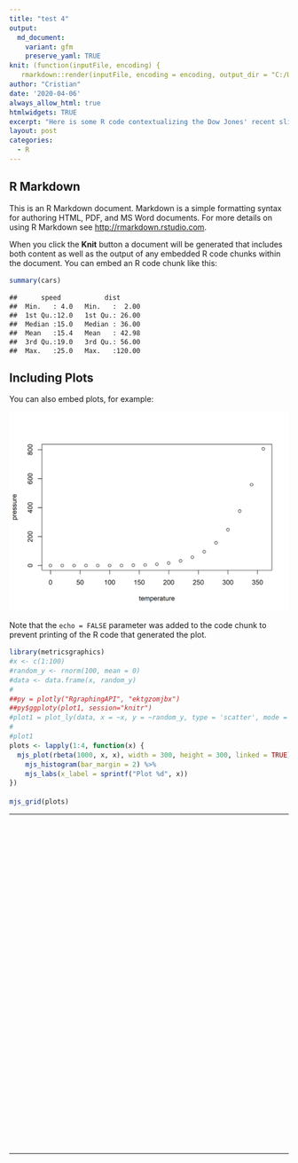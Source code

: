 ```yaml
---
title: "test 4"
output:
  md_document:
    variant: gfm
    preserve_yaml: TRUE
knit: (function(inputFile, encoding) {
   rmarkdown::render(inputFile, encoding = encoding, output_dir = "C:/Users/crist/Documents/GitHub/svmiller.github.io/_posts") })
author: "Cristian"
date: '2020-04-06'
always_allow_html: true
htmlwidgets: TRUE
excerpt: "Here is some R code contextualizing the Dow Jones' recent slide, because gallows humor is the only thing that keeps me warm at night."
layout: post
categories:
  - R
---
```


## R Markdown

This is an R Markdown document. Markdown is a simple formatting syntax
for authoring HTML, PDF, and MS Word documents. For more details on
using R Markdown see <http://rmarkdown.rstudio.com>.

When you click the **Knit** button a document will be generated that
includes both content as well as the output of any embedded R code
chunks within the document. You can embed an R code chunk like this:

``` r
summary(cars)
```

    ##      speed           dist       
    ##  Min.   : 4.0   Min.   :  2.00  
    ##  1st Qu.:12.0   1st Qu.: 26.00  
    ##  Median :15.0   Median : 36.00  
    ##  Mean   :15.4   Mean   : 42.98  
    ##  3rd Qu.:19.0   3rd Qu.: 56.00  
    ##  Max.   :25.0   Max.   :120.00

## Including Plots

You can also embed plots, for example:

![](/images/pressure-1.png)<!-- -->

Note that the `echo = FALSE` parameter was added to the code chunk to
prevent printing of the R code that generated the plot.

``` r
library(metricsgraphics)
#x <- c(1:100)
#random_y <- rnorm(100, mean = 0)
#data <- data.frame(x, random_y)
#
##py = plotly("RgraphingAPI", "ektgzomjbx")
##py$ggploty(plot1, session="knitr")
#plot1 = plot_ly(data, x = ~x, y = ~random_y, type = 'scatter', mode = 'lines')
#
#plot1
plots <- lapply(1:4, function(x) {
  mjs_plot(rbeta(1000, x, x), width = 300, height = 300, linked = TRUE) %>%
    mjs_histogram(bar_margin = 2) %>%
    mjs_labs(x_label = sprintf("Plot %d", x))
})

mjs_grid(plots)
```

<!--html_preserve-->

<table style="width:100%" width="100%">

<tr width="100%" style="width:100%">

<td style="width:50.00%" width="50.00%">

<div id="mjs-9c8ca552b3e180d9fb8d81cc47783a" class="metricsgraphics html-widget" style="width:300px;height:300px;">

</div>

<div id="mjs-9c8ca552b3e180d9fb8d81cc47783a-legend" class="metricsgraphics html-widget-legend">

</div>

<script type="application/json" data-for="mjs-9c8ca552b3e180d9fb8d81cc47783a">{"x":{"forCSS":null,"regions":null,"orig_posix":false,"data":[0.0991615778766572,0.508418689249083,0.141856846632436,0.0347202171105891,0.923704885644838,0.333924545440823,0.854321213206276,0.00331117841415107,0.2724729035981,0.964832203229889,0.610050529474393,0.624438852537423,0.977428179932758,0.980094091035426,0.275401414372027,0.75719811138697,0.581546768080443,0.914578294381499,0.47834155196324,0.932247927645221,0.692636615829542,0.647558004362509,0.182452344801277,0.525615804130211,0.595931990537792,0.414552638074383,0.358327040448785,0.661806978052482,0.277245777891949,0.520782078616321,0.946400537155568,0.93395112012513,0.306101769674569,0.951570199336857,0.678503986913711,0.184105814667419,0.686409601941705,0.640819434309378,0.471682524075732,0.703421795973554,0.235184259247035,0.560356493340805,0.229782687965781,0.749553497647867,0.443217989522964,0.175676180282608,0.843482685042545,0.439704407006502,0.154496204573661,0.447174228727818,0.94874482578598,0.864769060863182,0.20142301521264,0.864439089549705,0.0105810405220836,0.424661767669022,0.803024997701868,0.148943887092173,0.308617408853024,0.424864057917148,0.22786091407761,0.530199204571545,0.492006381507963,0.507764114998281,0.783317220164463,0.631833925144747,0.343775589950383,0.129494186723605,0.436087249079719,0.650445959996432,0.360834644408897,0.88721006619744,0.754409659421072,0.0765371224842966,0.819311223458499,0.261725396150723,0.741955668432638,0.227847096510231,0.0401449638884515,0.144809616729617,0.656070343917236,0.986591391265392,0.957697473233566,0.753938852110878,0.64174997410737,0.725190876517445,0.107861717464402,0.289004502119496,0.84441479225643,0.26173508935608,0.89826461719349,0.645369719248265,0.801827625604346,0.33924998017028,0.576289126649499,0.779654554789886,0.458781557390466,0.941677926341072,0.0823316024616361,0.562077788403258,0.161992845823988,0.555165616329759,0.0307187205180526,0.788266934687272,0.765349476598203,0.943941405275837,0.303887823363766,0.74063920462504,0.127188061829656,0.195973907597363,0.48656928865239,0.125616508768871,0.992017548065632,0.742336827563122,0.907468530116603,0.449443732621148,0.583827193127945,0.901889144442976,0.511993373278528,0.170283080078661,0.0883931694552302,0.339762575225905,0.940886047203094,0.0111559724900872,0.505895721027628,0.256391789764166,0.0508943602908403,0.550450057955459,0.820113236550242,0.606694486923516,0.707534887362272,0.272550597321242,0.387032218277454,0.589846922783181,0.803451288724318,0.508100102189928,0.509035447379574,0.148526872508228,0.817524001933634,0.216116666095331,0.513916512019932,0.0720826922915876,0.0533929974772036,0.611827364424244,0.652651749551296,0.212327811634168,0.942424919456244,0.421394278062508,0.552996963262558,0.346565760672092,0.332937384024262,0.406251939479262,0.107374604791403,0.190206183120608,0.0876474811229855,0.0272075962275267,0.81955809216015,0.595191672677174,0.339403886115178,0.141775063704699,0.136889884248376,0.957538463408127,0.355767709203064,0.38504449906759,0.736068278783932,0.522777333157137,0.367884985404089,0.330336294369772,0.276766582392156,0.20999039686285,0.967947807628661,0.932434821035713,0.942213193047792,0.941066755447537,0.577861392870545,0.783242880832404,0.255012387642637,0.995326045900583,0.996859942795709,0.782782229129225,0.970346871297807,0.263796779559925,0.804358139634132,0.936653296463192,0.11868103640154,0.0322719481773674,0.226912619778886,0.206336116651073,0.944488032953814,0.954660275252536,0.247482971753925,0.729266876820475,0.361970466095954,0.893150908872485,0.58205962809734,0.946115748258308,0.179353155894205,0.737493464257568,0.88602520339191,0.690005880314857,0.498343960614875,0.952113198582083,0.442647402640432,0.995192984351888,0.655955750495195,0.464275893522426,0.830041103297845,0.861266927327961,0.670153070706874,0.107001615921035,0.395045368233696,0.286324101733044,0.124731100164354,0.508205172372982,0.789519738871604,0.133936548605561,0.265075407689437,0.278385923011228,0.0117353787645698,0.12575447675772,0.498318680562079,0.0251033925451338,0.33524375106208,0.438031606376171,0.258809380000457,0.262020570691675,0.907747175777331,0.651333707151935,0.694708832073957,0.57815048773773,0.468633253127337,0.0648012855090201,0.733012803830206,0.768802272621542,0.977526924340054,0.39509011968039,0.951901518972591,0.266191130271181,0.982402927707881,0.243276584194973,0.0504097251687199,0.613076186273247,0.0333522772416472,0.0895372135564685,0.0258972670417279,0.730824117781594,0.252472255611792,0.462272703181952,0.843292672652751,0.27298366301693,0.13772892486304,0.984899192815647,0.615312205860391,0.990021414123476,0.989401528378949,0.766207492910325,0.991887548938394,0.690609965939075,0.131056787911803,0.589861311716959,0.11638289806433,0.818451692350209,0.30120169557631,0.517219898058102,0.318022779654711,0.555600137449801,0.527610208606347,0.926769383018836,0.222330874530599,0.521088716108352,0.564248312730342,0.676159711088985,0.0320780498441309,0.0162850737106055,0.604947848943993,0.201317476341501,0.248082695994526,0.259107679361477,0.366945335874334,0.527202240657061,0.915464901831001,0.978731449460611,0.705637699691579,0.587895337259397,0.883365377550945,0.192483953433111,0.230980812571943,0.776974857784808,0.722785002319142,0.791551508940756,0.156136271776631,0.0346154470462352,0.754751362837851,0.417760524433106,0.928519329288975,0.379206718411297,0.552331340033561,0.258504162775353,0.723298116587102,0.491695025935769,0.218090855749324,0.403339107753709,0.22247111867182,0.60262386361137,0.152218061499298,0.730739428661764,0.304163671564311,0.936328792013228,0.0444321492686868,0.569825544487685,0.583858490921557,0.965212438022718,0.462923324201256,0.656408292008564,0.597861841320992,0.83304492989555,0.548984815366566,0.745178206125274,0.493236880050972,0.734953988343477,0.891005902551115,0.631107120774686,0.402310363948345,0.245433382922783,0.737971593160182,0.482677413383499,0.175733624957502,0.300971685908735,0.4165193955414,0.480595405679196,0.544967646012083,0.408020324073732,0.546450108289719,0.666163988644257,0.810315233422443,0.413457513786852,0.915729369968176,0.718727412167937,0.488438870059326,0.883094460470602,0.156180593883619,0.046562809497118,0.377153354464099,0.610922066029161,0.611579569289461,0.534167026169598,0.0544487053994089,0.111361974151805,0.0443721350748092,0.491232752101496,0.200218624668196,0.19164812634699,0.698344561737031,0.0441574363503605,0.815497339935973,0.839390753302723,0.657983450219035,0.436877027153969,0.529305192409083,0.723205536138266,0.653848290676251,0.559242876246572,0.847362451720983,0.102246043272316,0.846800681436434,0.777873477432877,0.35100495070219,0.759527629241347,0.0237998308148235,0.0223025858867913,0.442396610975266,0.222836584784091,0.74550649523735,0.299638726748526,0.737900272011757,0.529030254110694,0.04113644734025,0.968841106398031,0.213119698921219,0.407480352325365,0.0463680713437498,0.562997368630022,0.626599017297849,0.755607255501673,0.622113647637889,0.836743777384981,0.00667672045528889,0.707044711802155,0.559893751051277,0.245360018219799,0.583910670131445,0.695746449986473,0.463545636739582,0.928788295714185,0.601739403326064,0.0506484780926257,0.226829301565886,0.673510680207983,0.257900967961177,0.480841668555513,0.334736881311983,0.413248313823715,0.474997805431485,0.448255229042843,0.0590006776619703,0.71777511225082,0.638779945438728,0.612422573845834,0.908018658868969,0.800471669994295,0.999030695529655,0.146714291069657,0.802015820983797,0.400967735797167,0.0956408525817096,0.243145671673119,0.635846329620108,0.672739473171532,0.420111995190382,0.22638078709133,0.881150536471978,0.255579718388617,0.806186094880104,0.703683050116524,0.987640594830737,0.809160409960896,0.759890186367556,0.987211604369804,0.00494030979461968,0.552389279007912,0.623086772393435,0.191439740359783,0.0529310805723071,0.819953833241016,0.521370862377807,0.42970887827687,0.268267921870574,0.563048301031813,0.149244398809969,0.0101753510534763,0.129640550818294,0.883427446242422,0.710165919736028,0.0857543132733554,0.443051595473662,0.159726511919871,0.956163182854652,0.0798462792299688,0.612190381856635,0.495045505929738,0.412340306676924,0.279823763761669,0.16282020136714,0.463557122042403,0.694903718074784,0.425035716267303,0.89399074530229,0.719912951812148,0.99746626499109,0.168553065974265,0.572998833376914,0.973396865883842,0.858795218169689,0.77365700318478,0.535919848131016,0.802952974569052,0.340018974617124,0.0566168245859444,0.693164665484801,0.511555811855942,0.556961519178003,0.0461099001113325,0.972797228489071,0.147964647039771,0.571558188879862,0.666308688698336,0.5820476510562,0.243375612888485,0.681082093156874,0.993321401299909,0.0818399253766984,0.537201072089374,0.487694191746414,0.861842982005328,0.232306629186496,0.360527589218691,0.445640395162627,0.933905502781272,0.916544037871063,0.569990470074117,0.278731196187437,0.431123073911294,0.110354140866548,0.809011522680521,0.70490838913247,0.932782612042502,0.718214050866663,0.177542127668858,0.85007528308779,0.588114365469664,0.26654708571732,0.100439343368635,0.920648470288143,0.364263537107035,0.311040222644806,0.956292906776071,0.874275734880939,0.28842611820437,0.463729614159092,0.938550045480952,0.610122603597119,0.606415383517742,0.392862460343167,0.419583493145183,0.477678372059017,0.764118620660156,0.292110330890864,0.788554366677999,0.77271336177364,0.357082006055862,0.506932865595445,0.756423684768379,0.869341940619051,0.742179756984115,0.64252296066843,0.111366956029087,0.426729311235249,0.67445521033369,0.0675867581740022,0.0236121730413288,0.610902960877866,0.192084956448525,0.286450925050303,0.362049203598872,0.112503379350528,0.803418942727149,0.531336248153821,0.0522656582761556,0.545340607408434,0.917920467909425,0.602844136301428,0.0549256247468293,0.506597795989364,0.0335464752279222,0.933391542173922,0.404593754559755,0.0970819923095405,0.811940531246364,0.892001206520945,0.248182860668749,0.283609954640269,0.413247050251812,0.543632940389216,0.437116489047185,0.799678378738463,0.697299637598917,0.384377099806443,0.396859257016331,0.437512634089217,0.655662639765069,0.292001901194453,0.0153606995008886,0.868844092357904,0.933083272306249,0.142961425706744,0.927577161695808,0.730118979001418,0.542843580245972,0.316313593648374,0.153674739412963,0.0102532936725765,0.656887324759737,0.659859709907323,0.279651878401637,0.782916520023718,0.593543919501826,0.734317194204777,0.458582463907078,0.231554293073714,0.238150272052735,0.424982714001089,0.0660758090671152,0.163943705847487,0.4696641091723,0.331250552088022,0.0121654390823096,0.697532242396846,0.698274248745292,0.726672023767605,0.349306124029681,0.68511054944247,0.161217409418896,0.977851163130254,0.592439976520836,0.595067931106314,0.851466295542195,0.537875312846154,0.911594557343051,0.672766457311809,0.246234504971653,0.229355478193611,0.00469554960727691,0.0151239957194775,0.683472936972976,0.49375946354121,0.835480043664575,0.552136791171506,0.52470671874471,0.767663535429165,0.247131456620991,0.298563678050414,0.568618830759078,0.402395110111684,0.643283976474777,0.221760443644598,0.382743184221908,0.393884354038164,0.34668364841491,0.903204633621499,0.627864554757252,0.836455915821716,0.303373052738607,0.130411806283519,0.252416674979031,0.5040349944029,0.26468080910854,0.400848868303001,0.708487798925489,0.950877355644479,0.9666113096755,0.637104684719816,0.871730907121673,0.610189749859273,0.15232577547431,0.668439198285341,0.396183179691434,0.836876902962103,0.424099666532129,0.459285809658468,0.782455774955451,0.923705942230299,0.38822424877435,0.35878424346447,0.267194921383634,0.084486382547766,0.751231165602803,0.965266801184043,0.930431875167415,0.838039022404701,0.0492921620607376,0.832571901381016,0.179874344030395,0.250187165336683,0.0782965677790344,0.0569025678560138,0.241780068026856,0.0715711326338351,0.131322827422991,0.285944620613009,0.90874665020965,0.17310846503824,0.444820493459701,0.29170395899564,0.0974470772780478,0.222726774401963,0.554293998982757,0.247235713526607,0.795568893896416,0.902091601397842,0.492205667309463,0.173485657200217,0.132536821532995,0.545498446095735,0.558033826993778,0.580198747105896,0.807111936621368,0.265869515947998,0.349407964386046,0.250607391586527,0.585099965101108,0.680135930422693,0.42197203473188,0.502785070799291,0.504831559490412,0.311473434092477,0.813583857147023,0.804987558396533,0.130960180656984,0.764172101626173,0.774361908435822,0.0497373074758798,0.717940379632637,0.531762319151312,0.66275537549518,0.61610719608143,0.598612712463364,0.0187107983510941,0.466782640432939,0.641152062220499,0.320076382951811,0.627153148408979,0.386274165473878,0.498991680564359,0.963079752167687,0.85693411086686,0.675155485281721,0.175073263701051,0.610879534389824,0.121160071343184,0.937243157997727,0.450252201175317,0.843754504341632,0.191991977393627,0.149847994325683,0.746347995474935,0.831072692526504,0.201476895483211,0.333209314150736,0.216597825987265,0.931382487528026,0.785510056652129,0.534915474476293,0.635932793840766,0.810176857747137,0.0785069153644144,0.719862319761887,0.416062013246119,0.0806789784692228,0.160447875969112,0.339968536049128,0.842743694782257,0.730012545129284,0.922786518232897,0.369402076816186,0.744961263844743,0.0567926154471934,0.838513485854491,0.71258541313,0.403883724706247,0.715854727430269,0.309320957865566,0.272554878611118,0.0735155828297138,0.714401933597401,0.373268698342144,0.773846572963521,0.116945084417239,0.237458469346166,0.501242091879249,0.0191295451950282,0.370284078177065,0.400601493194699,0.662502927472815,0.0990528354886919,0.0801465453114361,0.467328306054696,0.999080407200381,0.575262079946697,0.2911364689935,0.0292240264825523,0.218820400768891,0.844491676893085,0.855479241115972,0.633538575842977,0.468366862274706,0.500412659253925,0.567766018444672,0.803197450237349,0.61681419191882,0.835902994964272,0.982274325564504,0.545537021942437,0.05941745149903,0.182773404754698,0.0501534293871373,0.656660673674196,0.959445794811472,0.261621394893155,0.90252454392612,0.592325007077307,0.0285550728440285,0.662221778882667,0.369516698643565,0.137422929517925,0.0233187889680266,0.0639511116314679,0.349218045128509,0.319116767030209,0.928318032529205,0.910622025141492,0.0386847730260342,0.804971365025267,0.411615058081225,0.636569133028388,0.290806244360283,0.42153389682062,0.761009934125468,0.884023304097354,0.882878248812631,0.846029554028064,0.486013287678361,0.319768945453689,0.317957582883537,0.223022636491805,0.956923943245783,0.45900831464678,0.809548082295805,0.169821842573583,0.667975909309462,0.298593616113067,0.710944507736713,0.929473620839417,0.618323946604505,0.045568723930046,0.670706438133493,0.692384695634246,0.844472839962691,0.977493266342208,0.479572817450389,0.395586468279362,0.0635096163023263,0.574935967335477,0.539036964066327,0.0532147099729627,0.883988561108708,0.499766955617815,0.486906570615247,0.0293627094943076,0.325075860368088,0.14273414039053,0.717274843016639,0.439425923395902,0.572581776184961,0.455725685926154,0.158131814096123,0.478570858947933,0.160553968045861,0.37559337541461,0.101199653698131,0.330934206489474,0.975611688569188,0.422815877245739,0.729655049042776,0.457025362644345,0.0389394226949662,0.585554176243022,0.313404557760805,0.858575521968305,0.920726135605946,0.63334582769312,0.990356930298731,0.404914104845375,0.0441364932339638,0.654053581412882,0.7859287338797,0.643584434408695,0.00749593414366246,0.975177383981645,0.407924452796578,0.554163635475561,0.946491971844807,0.0491699774283916,0.537961090914905,0.690514592221007,0.350628259824589,0.597910727607086,0.384420971386135,0.813847333192825,0.588518534321338,0.800824057077989,0.476023938972503,0.894941802602261,0.0800995496101677,0.426413995679468,0.0584576306864619,0.862476686947048,0.0379686141386628,0.922177465632558,0.0492408771533519,0.606237166794017,0.907052311813459,0.927521229023114,0.885875989450142,0.240537000121549,0.98755734693259,0.308596247108653,0.0927919507957995,0.366905418690294,0.9396620944608,0.245974594261497,0.147140801418573,0.854732456151396,0.359663342824206,0.448757888749242,0.0784239172935486,0.586719879647717,0.10435204510577,0.168889368185773,0.278372313361615,0.828979031182825,0.895854975795373,0.702137269545346,0.310758276609704,0.11089079361409,0.262384840054438,0.574935775715858,0.52472285181284,0.337450957857072,0.377858650172129,0.438888484146446,0.12352798669599,0.320024138083681,0.134637136245146,0.00941264303401113,0.419144942425191,0.409351768437773,0.077031692257151,0.421676254598424,0.137214673217386,0.587555438745767,0.270196369849145,0.19386198068969,0.546214961912483,0.733380720950663,0.744743413757533,0.307520047528669,0.129521253984421,0.607766490196809,0.576376705430448,0.0214042642619461,0.0511915716342628,0.277876196894795,0.37719966028817,0.910396076040342,0.288270425517112,0.325114021776244,0.925846409518272,0.0832752711139619,0.200303627178073,0.0843972866423428,0.914178101345897,0.086960983928293,0.32738605258055,0.488482764223591,0.857225480256602,0.208895778516307,0.688920199871063,0.984714200021699,0.261471081059426,0.189556538593024,0.194893600884825,0.482588888378814,0.202402289491147,0.660499387653545,0.97751447185874,0.00569775677286088,0.307436602655798,0.459559957496822,0.545420568436384,0.20129598909989,0.632393214618787,0.127960942452773,0.605201709317043,0.417402145452797,0.772715174593031,0.806018280563876,0.051377289230004,0.0879365433938801,0.760234297718853,0.548759438097477,0.52681630756706,0.284432375337929,0.366842188406736,0.251573109766468,0.208745232317597,0.504858562722802,0.0799016454257071,0.924262211890891,0.142490060068667,0.843002778710797,0.203329776413739,0.0017989429179579,0.552599621703848,0.154572057770565,0.729640876641497,0.69602687517181,0.0443754093721509,0.705287426710129,0.378329999744892,0.602398486342281,0.459457675460726,0.142062541563064,0.0535383326932788,0.0583133958280087,0.627011344535276,0.992405275115743,0.423164111794904,0.413464184384793,0.325343998381868,0.521400956204161],"x_axis":true,"y_axis":true,"baseline_accessor":null,"predictor_accessor":null,"show_confidence_band":null,"show_secondary_x_label":null,"chart_type":"histogram","xax_format":"plain","x_label":"Plot 1","markers":null,"baselines":null,"linked":true,"title":null,"description":null,"left":80,"right":10,"bottom":60,"buffer":8,"format":"count","y_scale_type":"linear","yax_count":5,"xax_count":6,"x_rug":false,"y_rug":false,"area":false,"missing_is_hidden":false,"size_accessor":null,"color_accessor":null,"color_type":"number","color_range":["blue","red"],"size_range":[1,5],"bar_height":20,"min_x":null,"max_x":null,"min_y":null,"max_y":null,"bar_margin":2,"binned":false,"least_squares":false,"interpolate":"cardinal","decimals":2,"show_rollover_text":true,"x_accessor":"","y_accessor":"","multi_line":null,"geom":"hist","yax_units":"","legend":null,"legend_target":null,"y_extended_ticks":false,"x_extended_ticks":false,"target":"#mjs-9c8ca552b3e180d9fb8d81cc47783a"},"evals":[],"jsHooks":[]}</script>

</td>

<td style="width:50.00%" width="50.00%">

<div id="mjs-17a1eb3e421c81e7cb397a173de663" class="metricsgraphics html-widget" style="width:300px;height:300px;">

</div>

<div id="mjs-17a1eb3e421c81e7cb397a173de663-legend" class="metricsgraphics html-widget-legend">

</div>

<script type="application/json" data-for="mjs-17a1eb3e421c81e7cb397a173de663">{"x":{"forCSS":null,"regions":null,"orig_posix":false,"data":[0.56421043240204,0.566003608433111,0.485755619875324,0.888645561010055,0.49758749731612,0.356433142194875,0.174305487594373,0.165855775903904,0.427372756020088,0.372023775214534,0.390760739948579,0.652169191510142,0.763788115075531,0.297248731476552,0.65392256505017,0.256044153173644,0.737820822478451,0.293853098272163,0.609630189708919,0.864795666023286,0.209725640371136,0.544894205307053,0.374613965587079,0.343975325112777,0.82058777358187,0.806310201184474,0.72243707693766,0.920935462967174,0.285735272792382,0.257780404020621,0.55168443795156,0.688086905379822,0.0878920043680275,0.280712547542723,0.428315665823546,0.245368440990832,0.170772455614309,0.185259208984203,0.63436638785849,0.879586055607095,0.531912484480379,0.706343475340753,0.57054141608807,0.178804414458353,0.739651470088749,0.753399167662987,0.270969473893233,0.523312999249485,0.503936217314988,0.330933883275761,0.456058284424757,0.752436952465537,0.691084845523611,0.121833145632723,0.409426756943277,0.355059557896392,0.281110091525061,0.68893359372001,0.589156751656832,0.308723163828213,0.667831144305911,0.147008212217998,0.707697163438218,0.30944478013664,0.560018071947146,0.459233437293239,0.321558888382486,0.624058544925852,0.806338992153865,0.166740109832468,0.189240480095162,0.577726484744603,0.485637401179848,0.232676674667217,0.605883497481574,0.272292188721171,0.735345735742179,0.131502512736374,0.860640762407653,0.690030821155645,0.337218406563965,0.76455934806095,0.59278235795136,0.614950097190606,0.459003138380229,0.455560688262908,0.471185770748003,0.648015867964693,0.477371912034601,0.368598629218323,0.888330297915883,0.649158505405118,0.479544951031793,0.197774657405128,0.252548051111152,0.631162437125148,0.372613224726828,0.371686189543491,0.622624639705423,0.0872967389590533,0.423221798040344,0.21719729505563,0.04082618543301,0.345839258087492,0.427901306888738,0.132005531046618,0.19232576450249,0.872099548141846,0.525084551625603,0.559096784126402,0.446459551710391,0.451448539579171,0.345022565130251,0.423017946996294,0.390272212093472,0.57256027093762,0.410398347056894,0.412129170204029,0.827485662793608,0.789619732268356,0.675523590337413,0.601301004192021,0.612892425256184,0.530919254407595,0.419674764826349,0.507985677492835,0.417316720569981,0.450333858605927,0.274454694522634,0.50418556036436,0.264354230030687,0.389980993864711,0.196748859067903,0.793114914222836,0.310637451803408,0.836980892899561,0.48229680847301,0.450670820641106,0.692059493821924,0.857178567189367,0.601161005453062,0.579897740513477,0.806257812274502,0.361636434001575,0.213194949824217,0.0426567548484117,0.816218903849156,0.700297173080285,0.673294766271216,0.798510525243775,0.439828436926526,0.2952218890157,0.615925628023746,0.627841692134943,0.551240176809886,0.477136230389141,0.567226090518836,0.29680184827658,0.750551663491472,0.514705531033183,0.509596149068333,0.674707739109585,0.147020928952714,0.284895089807066,0.780937540204936,0.538055970105365,0.598482517770773,0.690599510546776,0.819366556261069,0.621101736632104,0.560110593511019,0.598926123641181,0.399013653727599,0.557314488141863,0.749319492430939,0.539956474515608,0.559132048056178,0.862096412243408,0.489683125267263,0.558197516235017,0.426882915878205,0.234420776498081,0.531014716411776,0.656068072599473,0.940956997518326,0.552872320161087,0.241614571764861,0.303444826762711,0.771386676632493,0.806758971353604,0.64701321573363,0.464367096685261,0.189572106318347,0.156522509973312,0.148349124491645,0.226194137879479,0.616181126910987,0.437298439568259,0.382914582515631,0.247173175188669,0.957211007292331,0.113431673296411,0.284413251805119,0.619447753618947,0.327552842560809,0.128921612344975,0.592472515146249,0.592598393417708,0.329548303079172,0.633468774821779,0.394721452857676,0.691693494444444,0.372424198650226,0.489562001501516,0.406466269471988,0.678431344667471,0.592464853169273,0.33802561068811,0.0366029567886145,0.506850155630007,0.771504424574512,0.340556615386794,0.283696165350566,0.581358607949582,0.56006534720128,0.869401431849595,0.829271019724826,0.293574579188033,0.419369456717405,0.558745226576119,0.186676870307874,0.860116800072474,0.562885587532231,0.480847733097189,0.657465768389245,0.770945385835066,0.965805199654115,0.913690909516188,0.755470944989731,0.836023282508224,0.82667043040772,0.922656850256679,0.409890467011641,0.169214269957709,0.674737384933489,0.56239727223536,0.912918155025801,0.611008102828996,0.572877348783277,0.836984370586478,0.456981229304486,0.610932111733888,0.662976101714203,0.30013875268709,0.448712067090964,0.701394082105344,0.291413284379597,0.741412559433545,0.411242121651639,0.174303982892816,0.33411034342822,0.714279327502446,0.690418601906475,0.7955797647224,0.607873864291861,0.409548283781187,0.471866808215373,0.641668960888992,0.0971087896931883,0.165090801217541,0.312824216692863,0.765717668351932,0.53958953462194,0.623082148028526,0.602676012504833,0.390555701632089,0.548409132302855,0.709865894665341,0.65831377564268,0.601806418506949,0.895182784751087,0.189639906430355,0.37467912585359,0.328523640518712,0.860835622434043,0.236483467903742,0.665041589483442,0.899169500821728,0.357635129720128,0.554630128542052,0.736628745796678,0.184147835107638,0.564921156939933,0.564759656125925,0.560922297598014,0.0875152412981778,0.81295264025942,0.829001472908129,0.630202918378149,0.71458409795375,0.444813415642244,0.34160750460983,0.456358088994949,0.186614171940864,0.819454726750628,0.985552426072223,0.813808869107358,0.301244201824373,0.364999429738145,0.42757666588226,0.318420494320496,0.734555890151839,0.405839510730396,0.511957929253017,0.844219437203169,0.356791680489034,0.581828727902001,0.376701804651334,0.633840728169908,0.247653249615495,0.573480351425172,0.751401384330346,0.853758453356899,0.641298169818998,0.497644964862505,0.63104974075868,0.77905523360085,0.62089467115813,0.627553424010491,0.80485105599659,0.327119326043948,0.495138851261583,0.750656004135317,0.50388560408519,0.198069318600711,0.594817066294217,0.292933666039003,0.535731964084113,0.857418414833869,0.300897374082176,0.53318367718736,0.11212233835094,0.648299742675933,0.383475674800569,0.131595286799576,0.312631132078532,0.465231230274587,0.475772235839939,0.71747942329566,0.546704868660217,0.68324765809308,0.802544439025143,0.482252557797775,0.823303857323976,0.623959473901932,0.201906706911268,0.624153991227898,0.437048380573373,0.52060304837977,0.772104134092793,0.44821385437856,0.308825731108415,0.50040600578466,0.349607464254929,0.602874878806489,0.102146762670721,0.676886442445442,0.381643838651014,0.411463528404013,0.483057668385824,0.699793967694545,0.48543313514551,0.192467054050847,0.660597741808039,0.692968113827857,0.244260645820488,0.362596039432559,0.251650657387455,0.585332490679228,0.650380959497724,0.818587506401644,0.951208262135362,0.414919876487579,0.445223189357904,0.512097400438608,0.402864026007006,0.817762366495375,0.500448733500669,0.576751377351633,0.89866479040394,0.78253303705021,0.42380471095759,0.686398280608472,0.223835143734293,0.365449669808378,0.561001272515873,0.56441448390719,0.51911437097617,0.23776350674578,0.698481379668532,0.339087663543584,0.257530348335211,0.398268402757238,0.232311476727904,0.122927652006691,0.123005030455996,0.620312550676351,0.70141259425449,0.67745598850175,0.762323948105468,0.688576366947869,0.247047326641807,0.776311966859904,0.348571882257793,0.604984201630138,0.188863482409424,0.823891610371892,0.596835623947853,0.764727313283164,0.713194733545124,0.379016139518689,0.368493499669842,0.519314549034262,0.376875545423374,0.455545120558007,0.750737398495482,0.426894244297264,0.512760341918018,0.378661372673483,0.49169277588873,0.693255097411423,0.733320688944742,0.19696768244745,0.390404522558441,0.62977744181364,0.893568419424201,0.573077039034042,0.844833890031747,0.516611622945627,0.396363352601064,0.653812674316054,0.448843333381006,0.688766168145678,0.455132191858345,0.942735362746797,0.768784809624089,0.00301605924253379,0.420758086110142,0.694769039470774,0.617748451777062,0.215255282876715,0.386020179353966,0.66237221197393,0.885163771489628,0.724875140628708,0.578249050339266,0.711803615029536,0.740496564191067,0.77129863279297,0.654497063856873,0.641570160256417,0.237496138210619,0.313594641168501,0.587925896774355,0.36994084078577,0.439305532239953,0.686736902869096,0.198419862396211,0.832263457689312,0.277198914396628,0.734976336753355,0.357681106192373,0.658084885642079,0.381506992054153,0.319135274208385,0.310995825861929,0.79463778244464,0.749075417462144,0.987134941412348,0.114509464541629,0.55494521851666,0.517197712095589,0.355918242979973,0.467592624929105,0.712294546360383,0.411827810440606,0.195493784058704,0.760917607181756,0.0414134984595343,0.558907447419353,0.644015700049903,0.558115480197428,0.545951042999636,0.552748760003728,0.373980741019803,0.63464880832371,0.587944651746637,0.453902314996249,0.139024369516777,0.335611144302222,0.376465361838985,0.414573749117366,0.375488993213437,0.654126919099689,0.603123456817801,0.513616912955571,0.127741047244685,0.312881573583554,0.35741628486155,0.676598657756915,0.184489877474207,0.224587117672795,0.477092541137054,0.481558359775391,0.92660097502626,0.579518940405663,0.383765522069488,0.400646415306924,0.28225003128484,0.649511669192998,0.473487970659132,0.397413535218614,0.822430976594947,0.687374042527895,0.0540805191726061,0.446914720661377,0.441870481098527,0.502759532173865,0.652631160609141,0.698310380380759,0.331645846669774,0.0909126558614568,0.566046798929059,0.325561767576969,0.574203106272436,0.544866256165824,0.462264468796784,0.443033823123832,0.483578137525653,0.037791283782986,0.404947169569507,0.572196081426767,0.521308014305046,0.270908054414927,0.734404514334276,0.787858266345882,0.206228914323827,0.48436123658518,0.34255106954767,0.225998830160643,0.867728699330048,0.286081011161811,0.504226149169642,0.744018845447215,0.671277071820409,0.66755109395653,0.381324410945461,0.384190743984674,0.938970607105859,0.593092546167757,0.355562385047569,0.228247180016831,0.735052819575681,0.149033795836522,0.310591735021874,0.0905971723638102,0.870453608421276,0.764819501942441,0.250830207272163,0.415711787291326,0.770345179423215,0.231678476760731,0.558418853656757,0.188663340745463,0.795068259002068,0.867632384549666,0.657901696885259,0.710138491691142,0.75888455206706,0.419088692461332,0.701557842030199,0.578832668513669,0.432243958053715,0.563547473226524,0.678625525660674,0.105454839385561,0.312166469853706,0.556559834522779,0.435504237054823,0.237815079439023,0.72464169912987,0.455804097320027,0.965253277980298,0.599081022302078,0.208819799444801,0.0734578823915794,0.275040200334986,0.350311141959051,0.545521770698988,0.819532065609546,0.328468666573021,0.71858232265739,0.393502351666659,0.288782152525749,0.459111857485186,0.774901960016925,0.349108230316478,0.464196918090612,0.606710090542067,0.344628263209385,0.867518520760639,0.810115907014638,0.545701503077848,0.819238959777941,0.624282559336965,0.398067347155194,0.284608004213352,0.194119303211573,0.386033746253453,0.310930304265306,0.392928115832984,0.947583411809947,0.845591741656787,0.242733479157279,0.442308273420255,0.727006170919716,0.779721970347409,0.522520376311927,0.566807454570446,0.520145556735562,0.485013080560195,0.292755968855925,0.878259794761574,0.705548045226123,0.522541673723685,0.480316149758338,0.262772520471211,0.709341937604675,0.471229471469004,0.551793399160597,0.338318950687366,0.297205268640018,0.508089468370839,0.176171410859814,0.311715768235325,0.154239428441404,0.547932313485647,0.613888533988242,0.879933989645987,0.240724353664705,0.842929033276183,0.758394254930754,0.687127208378069,0.79080801374932,0.798380889140871,0.199888617196377,0.792177268022183,0.733717123006632,0.380236791806705,0.341119750512818,0.642685966133217,0.853712390064211,0.752437258366043,0.780819333643688,0.169459331495273,0.226737038273577,0.417369466660109,0.631387504693107,0.301279507912684,0.581225589653082,0.475506258114056,0.774033283173485,0.462301903659583,0.353868257264424,0.250318926420687,0.175662183066059,0.219214714599063,0.510031978584487,0.571067780919661,0.251372332900678,0.291543014484676,0.16986370522579,0.86336471162561,0.582294244744963,0.801302938228771,0.815838471371888,0.438335906072199,0.733007512724214,0.690404582809848,0.420234581452338,0.207420756103386,0.722322382050659,0.811604767194675,0.651956951457428,0.938718203389902,0.41880915324385,0.942730320286677,0.850701677884716,0.641521725208309,0.413875758805823,0.116383231894997,0.542776172793584,0.262670161450741,0.444999517017895,0.432194448383689,0.826831476130337,0.731137927234332,0.698964412178033,0.34226280936699,0.322008859535536,0.79311387777841,0.139231108902803,0.436867377356332,0.434482843347531,0.790891092646883,0.361650671866427,0.624900760113615,0.342974610738481,0.38191824937521,0.420905070058104,0.568014672713641,0.196558113437898,0.273230031533217,0.876933034092048,0.590694935067969,0.518608674621707,0.39699291776223,0.760872520626876,0.675996927978122,0.487817704296904,0.832870114885306,0.296249291961383,0.525891549588142,0.659855443535988,0.239780002663323,0.0967132601534213,0.312284469472458,0.196529999755051,0.941898561532254,0.340231014625873,0.245350009271835,0.769117135244818,0.512231352916789,0.529695128249527,0.589137018640496,0.783921863800358,0.22242474123562,0.629560898064846,0.535782477658816,0.248953064353422,0.269010614868866,0.377438153515818,0.751782166796973,0.663210305924432,0.8088807740806,0.732534330042863,0.327372421362088,0.476908610278989,0.58076817885152,0.381791402552251,0.0989209119014443,0.393459679599792,0.47055688839306,0.587940995840628,0.111574524064939,0.207629012094242,0.818200232778722,0.461629151809672,0.267074852773917,0.57227023645053,0.74199108110035,0.628825905804539,0.180831430989685,0.532777901609051,0.411869502721991,0.242194156638796,0.685094825724632,0.853886797035628,0.649236571694868,0.367954196877586,0.551594653234338,0.270689627021922,0.371621248069568,0.416088453555136,0.538746371196208,0.185341191161415,0.576380694339373,0.546829443152942,0.194238723054556,0.507933840526017,0.534472892820804,0.461072055131851,0.678695272223288,0.637611297299309,0.640161070333807,0.592212522359285,0.512539798935061,0.526627107840943,0.577071769419064,0.716458410439405,0.565877765012774,0.446404193503908,0.751203122736133,0.606068061267792,0.131731370947504,0.735726285132276,0.50031476505397,0.586147898231397,0.482254066612221,0.0840484769536773,0.237151882821582,0.632018409427188,0.603924846607915,0.328001397726785,0.448864805712055,0.607135591557068,0.72445959544704,0.777609361277909,0.829634827949598,0.338866088161655,0.284364136695474,0.129817921744828,0.0707170683400492,0.631651318503384,0.767738058703267,0.400934786999386,0.34742485280407,0.523506982918429,0.0889026402383834,0.494475396440286,0.732023702560438,0.549742052226668,0.685063203968712,0.122859075145186,0.335923209438761,0.104029235578626,0.750901665368963,0.405470377851622,0.725652121443073,0.590476367481851,0.227028970336041,0.655469263880076,0.730790348717399,0.457490921444239,0.0786851452612297,0.616396040584752,0.727905806631975,0.833159859403428,0.466415009432687,0.34001609602529,0.609082001100294,0.653585908342881,0.750828132295944,0.758861495952351,0.733415950086134,0.476208227195005,0.0666560570388665,0.953295557228708,0.489570121268693,0.486968399015756,0.294707631332079,0.135634779961569,0.52013265386034,0.47248504323961,0.907456394728082,0.579910545521243,0.549324017995187,0.23778816066654,0.672412119810369,0.703729667388874,0.43514423241092,0.773778529547691,0.573297815507619,0.729918458261683,0.64246168643128,0.167934786529653,0.423825560246573,0.78253397000566,0.226192123944809,0.43909041703167,0.141413616221056,0.776134829681601,0.475074759028666,0.446449586527791,0.653966047438178,0.206917005976047,0.548719216339113,0.60269433368722,0.27090121173119,0.612258597990233,0.611243399333587,0.651009441805147,0.723567419196554,0.610170254572521,0.465464619105665,0.752520283312597,0.385105862091083,0.310929744595262,0.177825181988862,0.454625804446236,0.74854374790211,0.587236590336831,0.47549316711081,0.80320596997957,0.0659754021415314,0.570352903417552,0.629952669736907,0.566289467815049,0.531556899424724,0.60403052587109,0.860686318525463,0.345867999574179,0.541488465018915,0.64384669478689,0.177186037165444,0.943266651898578,0.909837721089043,0.773305772502152,0.595998777209126,0.150161138858707,0.620319970252844,0.227253361342865,0.268442755867145,0.105887916782779,0.8698470937011,0.850128506504944,0.607085684097369,0.899772447166283,0.448488069468281,0.67186588759959,0.722258549005581,0.804251873848283,0.105349136611031,0.572807145834849,0.654237907887799,0.670782036208694,0.745316864058601,0.448232036973169,0.340531397750626,0.931463106688052,0.471147469836128,0.204118328064741,0.53046885923223,0.116202545397687,0.330157495174464,0.335113628722809,0.877259968885495,0.596420998685809,0.857272445224146,0.37699680564299,0.610067181819615,0.769416836409948,0.42285648180321,0.672356479741846,0.0948387557065676,0.412825483833729,0.577504010593209,0.877557470500559,0.573729782318293,0.270445930069142,0.519761933300678,0.363190823291055,0.219650126255299,0.537655848511374,0.153833857752361,0.303882962205605,0.660945008469914,0.155407327517926,0.53307639638328,0.183705814610609,0.497582715183624,0.482394827377851,0.29192884621538,0.667547115674293,0.776837051357387,0.667046972214811,0.604734184419807,0.358471156605473,0.449218700209287,0.764253215504063,0.620688001097948,0.390362200573091,0.371704333513231,0.512460946577314,0.65614051008566,0.614963869483869,0.585353912043768,0.0459997940472139,0.322909101375914,0.449092214017759,0.520255297151357,0.388254063999889,0.928003227770988,0.653028333416599,0.498629117468891,0.93000814401374,0.652416297183001,0.147555628275375,0.259749168466144,0.530489214820528],"x_axis":true,"y_axis":true,"baseline_accessor":null,"predictor_accessor":null,"show_confidence_band":null,"show_secondary_x_label":null,"chart_type":"histogram","xax_format":"plain","x_label":"Plot 2","markers":null,"baselines":null,"linked":true,"title":null,"description":null,"left":80,"right":10,"bottom":60,"buffer":8,"format":"count","y_scale_type":"linear","yax_count":5,"xax_count":6,"x_rug":false,"y_rug":false,"area":false,"missing_is_hidden":false,"size_accessor":null,"color_accessor":null,"color_type":"number","color_range":["blue","red"],"size_range":[1,5],"bar_height":20,"min_x":null,"max_x":null,"min_y":null,"max_y":null,"bar_margin":2,"binned":false,"least_squares":false,"interpolate":"cardinal","decimals":2,"show_rollover_text":true,"x_accessor":"","y_accessor":"","multi_line":null,"geom":"hist","yax_units":"","legend":null,"legend_target":null,"y_extended_ticks":false,"x_extended_ticks":false,"target":"#mjs-17a1eb3e421c81e7cb397a173de663"},"evals":[],"jsHooks":[]}</script>

</td>

</tr>

<tr width="100%" style="width:100%">

<td style="width:50.00%" width="50.00%">

<div id="mjs-e32dfdb48933be2f4332550ddf6dd3" class="metricsgraphics html-widget" style="width:300px;height:300px;">

</div>

<div id="mjs-e32dfdb48933be2f4332550ddf6dd3-legend" class="metricsgraphics html-widget-legend">

</div>

<script type="application/json" data-for="mjs-e32dfdb48933be2f4332550ddf6dd3">{"x":{"forCSS":null,"regions":null,"orig_posix":false,"data":[0.392783803277833,0.640104330602529,0.494001820486955,0.641431748972342,0.304900370363378,0.163745942171101,0.574497958145854,0.789819619798663,0.368566015533029,0.966789300582077,0.531423098503955,0.319604830430852,0.374229567614897,0.565291406078064,0.45977291551155,0.068344108020063,0.560769777660066,0.807208711632895,0.487179981406795,0.772535321150303,0.404382478012431,0.392206513178435,0.6446933395606,0.105477466349031,0.557754028842116,0.429254003923314,0.279209223311357,0.416972019341917,0.485903195182136,0.594179545817419,0.479639912006127,0.573597349439704,0.297191515611173,0.773116713354973,0.223857309808754,0.867373171832742,0.521316314015272,0.483791717434911,0.653403408717376,0.543493403178499,0.44874401088769,0.160830696282643,0.75112340785382,0.644898727983371,0.562365023658799,0.443382436696646,0.738174935962356,0.735783795877774,0.283451487386904,0.45856751555281,0.376566091755098,0.548955295363846,0.235121333511946,0.481867493110548,0.22633874742329,0.615400688912838,0.547307165144063,0.588994188228148,0.502898807739077,0.349101873648285,0.678177718755573,0.35945654142903,0.794703353256923,0.358274184246151,0.607087507265385,0.287907535416679,0.354695721666124,0.626678515706926,0.648672401901635,0.400932542218897,0.20985408227447,0.47203500082716,0.608653275383359,0.886837180006537,0.269393249892874,0.555745356302149,0.677015200640834,0.181645248216108,0.795185295929079,0.0725569756199825,0.696641566744089,0.417353774221346,0.57725659981477,0.585434055486556,0.273447749704893,0.567439700787662,0.843933612410507,0.625421255697052,0.488098353927384,0.504718707068633,0.706135245712988,0.502380131969164,0.182670152442838,0.877595949451279,0.130788427816413,0.563926957942381,0.541854690032056,0.208350734564447,0.227543827794214,0.0675692690506877,0.569570225001757,0.485492450764579,0.568870660231805,0.832475130390709,0.576860556091787,0.365472075171258,0.852081971578976,0.536349971162753,0.319751593272331,0.640193525019562,0.518635333138865,0.307403242846654,0.547195168088633,0.394371589522302,0.731434519010996,0.319390906520804,0.38492083075602,0.522524018903417,0.550508002571755,0.481452831677186,0.229949940363571,0.293124070717301,0.632798708658192,0.698566467997608,0.52828107370178,0.530995867115464,0.2596314147751,0.577914982251486,0.590402985053585,0.22721891540391,0.408842919041038,0.679200178514356,0.239838430471842,0.396898246860421,0.57643221083976,0.670256069123434,0.433892449787373,0.460988787069758,0.436982890234174,0.136482231893242,0.577295613319208,0.373414856665467,0.642465914490224,0.334679188919697,0.383519664830118,0.544855636783958,0.611306958061551,0.729523970454452,0.15616096870877,0.834764198975697,0.438566678726599,0.541368341174862,0.774741347074776,0.504867021585868,0.244009898619574,0.370253837786228,0.771541284403672,0.16412342023201,0.300386941838014,0.382461580841587,0.454484155553791,0.139931783365053,0.552934971702384,0.71041831791422,0.785683865977337,0.53250484102674,0.367494767022051,0.461755365412398,0.488635753960093,0.552028989035607,0.530902331010002,0.521141980272275,0.405110279367749,0.653637125088248,0.603065994985121,0.347722119060764,0.606032501390693,0.233022093434811,0.42151787155847,0.420584832115144,0.373016916608013,0.450913292329915,0.693609695939124,0.186886954017375,0.590728559508151,0.793494289518432,0.147965338726809,0.839706772412419,0.577070363448882,0.160921658699488,0.557792287815807,0.72976591379561,0.290118280054536,0.185208517095798,0.307709422828939,0.457564250454605,0.657217417148471,0.472946465907985,0.461325865380175,0.394340996790908,0.788308379367204,0.1730383320193,0.109005783901587,0.830049085627385,0.487965335678326,0.290597599440324,0.362598841913612,0.497929379917913,0.398674379335789,0.247155387033008,0.345674486499925,0.826345467036401,0.84421322315768,0.530173906312428,0.291138376458562,0.370081960607778,0.785981814009696,0.412550262532308,0.756825323269723,0.667054169189261,0.681887814698792,0.446739684948302,0.166678780944256,0.318847900091833,0.311850918790644,0.392641199328983,0.687735907951063,0.331098561935567,0.419357105812606,0.430704727890393,0.819161022333311,0.537564073270916,0.833429819143229,0.625834654311368,0.612579541000118,0.75378800049836,0.538593269571526,0.125309763213243,0.75641750197269,0.424014619142797,0.224879626679422,0.130219354065156,0.827767621280462,0.35032081274341,0.289326841378274,0.751614551362364,0.381983674952513,0.571498589436415,0.180672573289628,0.716558534907597,0.24710163711729,0.495279776483468,0.656166417401762,0.505635092224587,0.378919562501449,0.381362607885349,0.228096297542787,0.243371974638386,0.900922905984042,0.762905668391262,0.725196134692465,0.88549861529898,0.599809836158985,0.750302755800842,0.66993149535765,0.659267755730751,0.405423705683913,0.624486259674921,0.675392463271443,0.624599415034489,0.435415029201809,0.671118870750393,0.406472339310056,0.329525399629175,0.653292964283212,0.600914971093793,0.61176569580166,0.569499674852046,0.604443478013793,0.585040975927963,0.594514304806851,0.699691219762774,0.682877938749795,0.613118606838715,0.368313148279531,0.706238908095466,0.791396442323335,0.322930929911962,0.520509232514393,0.263008597341532,0.606207942240835,0.296552630748888,0.580731959949627,0.591110235823949,0.853641679762201,0.730323153940746,0.593069410481167,0.602609164699459,0.581024806081556,0.389263462803911,0.377891528088215,0.123825319901151,0.108221199934153,0.617691281658494,0.272871741441252,0.196979257180677,0.439098659292472,0.488262664404643,0.742024849538185,0.522282550733102,0.539545995301049,0.917474770282539,0.155753835946325,0.466348570674862,0.625422862096089,0.798129465551641,0.581587837387106,0.377866978749616,0.306474415059564,0.350996365830118,0.302010275360167,0.488436708826864,0.582217355454694,0.355102068216309,0.477145867843963,0.365104039026841,0.365212732833059,0.399808286202144,0.70963533554873,0.189083170887616,0.427057385439825,0.355900451824522,0.196516764953991,0.388160920130131,0.503116776452868,0.654751354727457,0.486339981036621,0.169097583536633,0.711254087110249,0.432589030121686,0.771104270474124,0.426584976821789,0.262265228589416,0.405315389517066,0.508261455520065,0.905569852593596,0.501361007765703,0.513713094760959,0.472661963013724,0.489565915847561,0.449141157572606,0.499021629358593,0.739852745608401,0.696878966182547,0.266166138528081,0.129514740384078,0.560136040820745,0.301852559379349,0.191075799076382,0.547012465850092,0.681465823675713,0.459581364916333,0.489395261048203,0.603195223703854,0.851115162732323,0.380063817685639,0.395413729452346,0.643756962077767,0.405295592895237,0.499262919064928,0.467797072420966,0.186534878730934,0.679583965019761,0.509618260990793,0.522510856916184,0.456290038083367,0.353460975244474,0.547534788581053,0.364352492211307,0.16664274709307,0.122282441232961,0.275736537054482,0.820603052953298,0.508223825019919,0.778647151133314,0.414051553463018,0.402438502867454,0.70057818110779,0.427355882132176,0.509460017062146,0.547830141112187,0.371931043131213,0.221312915716978,0.592950626938019,0.411149511010194,0.373724683539532,0.561659176973277,0.753560981928389,0.351274580830199,0.4243196192937,0.423609609387655,0.862615376055755,0.409009138507973,0.493721104124641,0.344377812819985,0.317251537029035,0.712869006483041,0.563857602630326,0.721750469981761,0.635570746386286,0.561637949100189,0.580479835825174,0.541499045089696,0.553803261191532,0.778558772709082,0.270683067715234,0.477891462997169,0.518947680255797,0.175014877857987,0.444971147978258,0.36687910694963,0.708350058413129,0.808011145618871,0.633811581957467,0.732273832551214,0.33014869569452,0.481533149431843,0.522024789226741,0.666680825867022,0.645576675150993,0.667874353790632,0.386706892828957,0.500881826459589,0.574599177543512,0.575841340185115,0.437776832295444,0.488486095180981,0.634516549126499,0.445744838502455,0.293024844906035,0.291841322322024,0.604003552174679,0.854235526350832,0.466148984162222,0.277066014475464,0.4372871876315,0.805447081283586,0.246268609174776,0.625250886561985,0.724255462928195,0.0827313863756169,0.429244215565372,0.594431911698406,0.304287008979358,0.35232927109379,0.087363956032442,0.550752234807477,0.115777759401804,0.140308685724854,0.364907233711494,0.210866039873308,0.506225698357123,0.433216134097092,0.422156964247687,0.365241317480636,0.24091000959445,0.704689110317703,0.393577093325118,0.464495678545008,0.512218963062446,0.453863594269792,0.781499808626098,0.635808318713889,0.24819754604048,0.318825558168322,0.8270706735996,0.472138944258095,0.436164105736039,0.72729444889042,0.826481241085736,0.457566530922983,0.566643240739314,0.61946282290196,0.363036227324077,0.719484822260969,0.158643311857197,0.279367629030036,0.474169150080915,0.145036047866563,0.142364307581367,0.478319257202824,0.776835820136721,0.671706980630272,0.495944032582723,0.438173436953699,0.580023171731724,0.612337945172266,0.324968005259558,0.493303944871354,0.512701515619129,0.674894990928595,0.488949820056065,0.52869664567444,0.166406224166051,0.820588546176765,0.354736516558571,0.756528335345113,0.747467745119666,0.470731478506433,0.607832592888564,0.841965053866644,0.286094740758329,0.403653456846325,0.481330485886394,0.638455730236884,0.827890421300718,0.313280451161038,0.446401171384967,0.463257230895256,0.408508191890026,0.312407390608154,0.655502371426718,0.286888959266757,0.675209914985762,0.663893654730307,0.461989518754528,0.134338675050156,0.446774419544623,0.383248878072676,0.917509615470011,0.564183792693035,0.663680838384646,0.811579344081316,0.766057850496496,0.547805627189518,0.5501947670039,0.490926600916035,0.376871667313212,0.541175551600325,0.676483481754027,0.158713526940763,0.705997309370604,0.493734067295873,0.352262519798557,0.746273728160069,0.518025926744855,0.743707076228354,0.453461876378834,0.714245537573194,0.758609155161845,0.324854027625195,0.319734868299812,0.532394841945491,0.579747212011277,0.588070889597158,0.683598515594639,0.484381950407586,0.521119306239052,0.331168776472728,0.150458437573081,0.64165378700524,0.800962584319316,0.47002852321198,0.10134392517788,0.627762698590845,0.72227447016246,0.28399588053943,0.622219996772516,0.0758320041724314,0.611604819356915,0.591121647744507,0.473125572933783,0.545811401548923,0.774584047832211,0.651157476214234,0.435395745605616,0.446288574968416,0.647994364022765,0.49638903357716,0.536641580666331,0.273890738396711,0.418034294413824,0.351155346979098,0.517005369212455,0.837624710044594,0.401899209614062,0.662419185424283,0.511426602985265,0.12290696534531,0.260894429301008,0.545461348656249,0.727108756052578,0.252181158136256,0.178918884073686,0.122688479953407,0.47455210980154,0.350042665602516,0.312573774344232,0.447225051062603,0.335972555280235,0.208230344926839,0.691206375440182,0.261459035494448,0.720691975758788,0.652394960734686,0.631408378444104,0.510829050118531,0.380743510842909,0.34840217173578,0.391029740551456,0.648405201863288,0.337975961495656,0.318384537870575,0.427653548050906,0.608838233082138,0.359595971483155,0.609463699291886,0.36921122820461,0.368358615986649,0.797545564573872,0.0773823109349292,0.321317102539974,0.87675528338708,0.695170854416068,0.746411894382421,0.54774743995174,0.409718569392666,0.568027280959279,0.392257797871748,0.708499073286701,0.673924989804647,0.177152731255265,0.720292075103586,0.55492773969205,0.241774245986758,0.688280646352878,0.480626976476534,0.460234881466319,0.190267226975648,0.27411291396486,0.684100951567511,0.107800791380973,0.198604552602881,0.220122414126324,0.423825545661524,0.322222654527765,0.376428942284256,0.597653432248358,0.439061470615978,0.354825089621818,0.236024663599068,0.406901786771262,0.283404373678425,0.510823294567646,0.717481043201005,0.185721286568591,0.698992150136407,0.708042122547719,0.49752789883097,0.107015834139334,0.557974705240953,0.463016936060021,0.759741048285563,0.469725952525275,0.322381291403436,0.584403604863755,0.548624165157947,0.450587965305995,0.514842926153134,0.542184784977827,0.421073570950966,0.652387751762586,0.574796054506719,0.820645065155408,0.486252596979687,0.428792336619042,0.545806190659459,0.695579867376879,0.295931331736024,0.317425006926343,0.431585119609535,0.442438373232494,0.307155891648547,0.296777362207578,0.291025899638757,0.0957314720920023,0.54207808457237,0.455721996268636,0.171059236948408,0.845165113935994,0.671175868438329,0.375561316236004,0.288472082872405,0.475422312743403,0.712986097629756,0.339707404097056,0.364758435450425,0.584213604400618,0.579233042919597,0.0872213060279706,0.480230802519009,0.751332521075832,0.401482745995071,0.634547152340116,0.890242649542566,0.394330663875306,0.388757901216261,0.499782044486236,0.347940408482641,0.708750461187135,0.665320909827434,0.33985273674645,0.527867943033152,0.463329873760152,0.416654876425479,0.378453811532662,0.762971459628437,0.343542766807162,0.841377807360638,0.305658817517146,0.685061045322647,0.45486851911727,0.718039269448251,0.452673542785328,0.684333511807397,0.393424477826035,0.659328207386289,0.41548538275484,0.0906688436848991,0.675254079924942,0.830519804208374,0.51562898218409,0.619821537716706,0.613037560662324,0.179874703255751,0.562704873633365,0.374024539594794,0.463703458169501,0.37698362443522,0.652178413718849,0.550033895571628,0.181458433960484,0.506190796959308,0.489603878626299,0.852091435336878,0.13417251534989,0.791728437037309,0.200024888444647,0.450672322286666,0.368256863202974,0.349455390200949,0.344860786907344,0.722230922602501,0.337184680860195,0.427023814358125,0.34127661916878,0.323155624186619,0.663385582217676,0.629004140837615,0.332655417004562,0.563807180085434,0.591977830533358,0.302241999450044,0.214583138849486,0.615591540990715,0.366536330655321,0.3385314014732,0.73981539381965,0.5983083475812,0.397379740530107,0.680076458870978,0.285097151417604,0.241838626050529,0.728221275853193,0.40989888649268,0.537744398126847,0.839152377725618,0.278340847659974,0.725528691261087,0.351668676498598,0.303359901358169,0.605977993246363,0.532502206170049,0.346934909078931,0.339373293895881,0.490372402070398,0.517620016947951,0.558274199534865,0.569299811334147,0.215848860928755,0.441952627798551,0.872794789783602,0.51132593693865,0.721420678625136,0.286533765245084,0.183190048599266,0.810811892813542,0.753527524635219,0.525019392810233,0.854861548828137,0.450521636165633,0.400087194089926,0.21878710388985,0.634670801425596,0.613891896925261,0.498388508894637,0.728977809093772,0.592138044842486,0.390466270924047,0.619117298105335,0.625084056919755,0.377574645710951,0.214438768105916,0.641053743090825,0.679272788760724,0.587499183973481,0.31072815482811,0.784261416060544,0.577818176964602,0.439376552105162,0.743124494910872,0.73962587373033,0.679638058259677,0.671716652876571,0.22618312923103,0.768424968239396,0.561406574995002,0.848605498236033,0.481414497029643,0.430628274632889,0.628310740024505,0.582953529762154,0.581791112400372,0.617303347039103,0.610042562338326,0.622964738942145,0.519309869268379,0.559447231016913,0.247775461040576,0.285138013605257,0.317721484784137,0.494509531465487,0.654485145896963,0.355989148456032,0.202402924380445,0.56580110646063,0.521004297074993,0.247560443963561,0.379215916760118,0.6159825986311,0.387091358113643,0.537801925655307,0.659351200568025,0.542987173027231,0.893118869768411,0.319271901461871,0.574411711062761,0.427450419326037,0.684532932301473,0.518338819385783,0.833392293521161,0.495008072655727,0.789066128066216,0.155562330485398,0.342027083516769,0.773780851171432,0.756683343681502,0.606601375139158,0.787419400589244,0.552963152216416,0.417065883145134,0.564199834130548,0.570923006977048,0.347580111700998,0.728473375767196,0.626627909550544,0.332902854283648,0.310567051296103,0.540889009334659,0.65252480072047,0.621685437026082,0.582975988881832,0.709029398276771,0.258999543868862,0.648243156408814,0.439684378871044,0.316049444554449,0.787810976049219,0.605531077842582,0.45951453277583,0.697503325381704,0.354138672689093,0.901622191688737,0.653846048290801,0.576036970424205,0.544184106712227,0.374809869281434,0.131322752761629,0.685534492396415,0.221920618037102,0.672550039893285,0.735534666715974,0.216039743891156,0.416597639658583,0.712995860802653,0.481483253621212,0.545065252647851,0.487223642636618,0.899189285095181,0.586492026721519,0.414539214130852,0.220701210301155,0.243920882996575,0.609995919400466,0.299812531989929,0.237016123895935,0.919912393322696,0.193301169245463,0.594289908514509,0.527588208117147,0.616152720357642,0.307435622313976,0.435934394454935,0.64691138950809,0.684338680228814,0.452634229022721,0.678796104644623,0.371248621062871,0.138260979974599,0.580943798409686,0.452498129626227,0.426505284153898,0.335725104041886,0.532268116321073,0.242605307622123,0.196557734338008,0.384375842146374,0.627781602181348,0.509460187365872,0.728153829852765,0.584613874979295,0.663129032755484,0.486340203842066,0.559633538999197,0.373911998207168,0.589272131780869,0.31836270392392,0.461549532733903,0.200030929478547,0.499283433187968,0.337381190106852,0.139322057428697,0.544023037357754,0.350592179691442,0.778993106184532,0.553086675298706,0.572020637540786,0.638501018603496,0.917503238885706,0.50504087617166,0.616222145131744,0.528942433005831,0.497204615488645,0.539192083642089,0.433640538011173,0.273489611402454,0.479265342066696,0.205285482801724,0.354536798284289,0.84794798042401,0.616064852196918,0.587552943599191,0.490882852580967,0.884713477761595,0.317240033000602,0.251169641811221,0.521859894079781,0.271764608739841,0.650478692308075,0.124165740392467,0.520375785577142,0.225611693823206,0.239655312752192,0.314262565464143,0.650426807088241,0.65786237305081,0.562706500411377,0.240441175880971,0.487082834219842,0.24679905596218,0.899374701287735,0.488765693685691,0.455640688187145,0.817074222892311,0.325430110294731,0.902062448450635,0.669673983481901,0.417186035187217,0.675187774397804,0.42214769572924],"x_axis":true,"y_axis":true,"baseline_accessor":null,"predictor_accessor":null,"show_confidence_band":null,"show_secondary_x_label":null,"chart_type":"histogram","xax_format":"plain","x_label":"Plot 3","markers":null,"baselines":null,"linked":true,"title":null,"description":null,"left":80,"right":10,"bottom":60,"buffer":8,"format":"count","y_scale_type":"linear","yax_count":5,"xax_count":6,"x_rug":false,"y_rug":false,"area":false,"missing_is_hidden":false,"size_accessor":null,"color_accessor":null,"color_type":"number","color_range":["blue","red"],"size_range":[1,5],"bar_height":20,"min_x":null,"max_x":null,"min_y":null,"max_y":null,"bar_margin":2,"binned":false,"least_squares":false,"interpolate":"cardinal","decimals":2,"show_rollover_text":true,"x_accessor":"","y_accessor":"","multi_line":null,"geom":"hist","yax_units":"","legend":null,"legend_target":null,"y_extended_ticks":false,"x_extended_ticks":false,"target":"#mjs-e32dfdb48933be2f4332550ddf6dd3"},"evals":[],"jsHooks":[]}</script>

</td>

<td style="width:50.00%" width="50.00%">

<div id="mjs-a15f875e11b53ada9d3b8163870168" class="metricsgraphics html-widget" style="width:300px;height:300px;">

</div>

<div id="mjs-a15f875e11b53ada9d3b8163870168-legend" class="metricsgraphics html-widget-legend">

</div>

<script type="application/json" data-for="mjs-a15f875e11b53ada9d3b8163870168">{"x":{"forCSS":null,"regions":null,"orig_posix":false,"data":[0.533439917016206,0.564276332825139,0.519217548788639,0.589682435553139,0.397718961745344,0.292217231694348,0.7242221530063,0.48547151958087,0.694066555388534,0.815716285607514,0.499392603442589,0.649808934370847,0.484332479962324,0.641461785647659,0.65900553395984,0.460143492740858,0.337009796702042,0.498343470019019,0.468074597231735,0.204550425887422,0.329910506454775,0.515021483888915,0.672735620038667,0.806913109683269,0.45625715933574,0.507832547813105,0.460585491634517,0.329651534974094,0.456481824274796,0.422996000107831,0.426377731580572,0.295347001867002,0.803635976197801,0.618030465790021,0.258965796627552,0.583239926614524,0.609779670431561,0.295773396521255,0.377223760662033,0.539305963605738,0.584905666338663,0.504381419014414,0.128754935257961,0.340009707119539,0.28396915747844,0.54279441404955,0.39483877780711,0.523655283824115,0.621254978966377,0.449035084147873,0.500286808448219,0.387851205589579,0.567072012976865,0.215473152570256,0.57708447085783,0.730390405062048,0.321895281253801,0.780173729816814,0.356295326669134,0.722803428459149,0.380795717661844,0.566100518611801,0.658106056382395,0.240784827954643,0.637526719084333,0.431569039575832,0.611606115362488,0.572678827737004,0.493426201001178,0.694813699665855,0.653741217717805,0.314327991021948,0.492439126368873,0.583971423710069,0.561082972734941,0.409520935884973,0.514162775115622,0.566293300778875,0.116960583213313,0.23326805779844,0.563285425355241,0.415037252367866,0.451310693478116,0.524254333158103,0.526098328154689,0.516582152817388,0.783366501644496,0.606483018340237,0.67829494966102,0.350250839843455,0.687256971548476,0.236685349413753,0.49416671458716,0.601466692865341,0.655989444424216,0.143987443439432,0.291979006541192,0.555492743906554,0.504787204351583,0.5351266306391,0.616377755772997,0.277184215633981,0.144966133492689,0.146031618305226,0.722505770978992,0.633173903955977,0.401635338479774,0.408478158459539,0.62063716439258,0.701278134047408,0.704787747996171,0.561284802467738,0.457263435065097,0.506189102835153,0.268658043860483,0.431450998946109,0.487073859150674,0.65151501462019,0.6077556151779,0.692537154959211,0.530314420620218,0.461658210423077,0.414510451062995,0.607847659049469,0.552606564129112,0.450114578362182,0.100537569456837,0.76369019856924,0.543469102999113,0.388031358918752,0.736599840589942,0.643530286511284,0.380621388467563,0.753079892140999,0.749021825782328,0.27066837760578,0.571193415175906,0.610710012447439,0.396346215367901,0.608767802975786,0.354400472429166,0.588272754943082,0.420761497698112,0.755388241317351,0.585398084311293,0.821075380847113,0.722631830598892,0.755049206766454,0.782143096296655,0.639586011162437,0.276465240773429,0.169555099530491,0.459891005172442,0.469427130215155,0.480973862198978,0.187497101782813,0.292408466403167,0.61251625376856,0.509270224077282,0.525619661433638,0.216897486356593,0.289840762919194,0.332118399949391,0.286760514434329,0.182893163111046,0.578002302320965,0.295640213144063,0.65450707473354,0.803856469900395,0.39524030216496,0.572326947844922,0.480458172262607,0.512128976251619,0.462366268757691,0.278385056680177,0.439542180847772,0.613558081285121,0.698471961944898,0.70008337808168,0.335227085898282,0.613667825680556,0.869257180862245,0.354951099999017,0.505301763874957,0.734861050190326,0.614503725580325,0.583136658074068,0.474884087326796,0.271386257794841,0.504579915961615,0.336716553142733,0.569535709203545,0.503891005412817,0.583159042833388,0.711912053333742,0.610400870271268,0.475020742462169,0.661004875073823,0.411692887606199,0.548653596594792,0.704231159532902,0.34930777184852,0.682180932184201,0.608420192390645,0.611191223675325,0.283945325967104,0.762768927184969,0.451341505028426,0.424452260877621,0.283814053813735,0.609195606774196,0.719915123643841,0.435602051014705,0.636600613505087,0.787241871861332,0.065769286939536,0.566408935097122,0.432655781289606,0.723112776727608,0.273501542312253,0.34062621695819,0.533489250053886,0.486257188656219,0.551047923847756,0.403259171211758,0.728364029168087,0.489286622050403,0.378711115249854,0.18164405421304,0.352091500135498,0.380066836533656,0.580953897826397,0.648720829968743,0.365208675547749,0.405883743541445,0.415214892066927,0.730451716163255,0.470177630928603,0.496455918477898,0.600969243430619,0.456260683967235,0.166428371492463,0.581992914865468,0.384767980688243,0.664823722679571,0.547323559321961,0.546986925924964,0.278541956676857,0.257071445353045,0.276149184843407,0.692424165033478,0.776488511844429,0.661846093687815,0.600813573426645,0.477488546055286,0.356199176553287,0.279485369269119,0.528191547516569,0.743391420486997,0.463247220625609,0.857289872312516,0.221825888194436,0.67363074425326,0.393681084859442,0.327694122848085,0.325357174643002,0.492191369216899,0.788423508090323,0.567161847153858,0.621303830011434,0.609352143739367,0.480256382367131,0.742367924083612,0.317432808422313,0.636252656940221,0.749510112661712,0.201853612302284,0.450716034411913,0.594447102604928,0.629892634350491,0.613649512063299,0.684529340588089,0.207223854788312,0.610968119547799,0.290891981115419,0.343023608174231,0.683737507508565,0.477576959639727,0.320688556318645,0.459508774150438,0.637492367919387,0.40303578225228,0.386379859883226,0.444011362658498,0.338324854939718,0.344064528520337,0.122035339158194,0.613424049419938,0.529706950819633,0.46045505541566,0.612139142456299,0.684583325558227,0.43832279955927,0.614662993743953,0.432528348270108,0.196521229515444,0.624855644256321,0.55776254893449,0.642731624491595,0.442136188024258,0.541392620802029,0.181738213739835,0.540378264582209,0.399048278324702,0.800094836576571,0.207881811020699,0.674209914402349,0.212534943321023,0.573941982319683,0.381145771542368,0.829954301966166,0.302874563349941,0.74606844361058,0.493489484499914,0.177035534464597,0.637925668005186,0.401991071082292,0.849632995327046,0.30912393873383,0.622867245583431,0.241581708352667,0.732368433300888,0.412649386786522,0.748874498185501,0.487577670950921,0.370387408140089,0.563761212052206,0.708599479027312,0.352096819078825,0.323222009974713,0.530760708322439,0.837073140391756,0.349490695208971,0.433455957488755,0.69036555984337,0.378137068716862,0.202712896486052,0.69987835641112,0.346091747526402,0.61822739863384,0.224708136504081,0.574138057184756,0.42823498015908,0.220748206426311,0.478834749543745,0.379599391067753,0.209481271284748,0.523905800816251,0.240060427814808,0.596130191015304,0.427288246138653,0.532054225851668,0.67865400757992,0.338713893501778,0.335598711345766,0.389473913589635,0.690144418130785,0.514382526987627,0.410198628730994,0.459398595499605,0.628554967681606,0.45492260303797,0.22934247533216,0.638638618868068,0.453530725753372,0.639580943673964,0.660633826206793,0.53210380306663,0.484186100339519,0.275982575089783,0.252374533606534,0.533432530354796,0.342238994731273,0.55190572696241,0.388815613045905,0.609041883615824,0.795030237316545,0.541772737850162,0.574202914229302,0.418364228819974,0.696034563290899,0.550624727051863,0.275653863444706,0.635023753944326,0.349138264336071,0.263573425934509,0.379342724580225,0.33692579930544,0.732343697221277,0.457957883656912,0.485430993782099,0.847342562370745,0.730249873268808,0.539199289026257,0.809454010527127,0.67688523577088,0.304502724772643,0.809289002643756,0.538358711766853,0.543834719737984,0.728934965814348,0.485183697009735,0.440484226660917,0.519555158078874,0.349692024857435,0.356895486451264,0.337138858733869,0.755425652129471,0.394537189193575,0.619269095895568,0.406852460485876,0.672499283176185,0.877193865016054,0.687542866532894,0.335845076031216,0.749047812313082,0.582723386704488,0.363453320732807,0.455595081865063,0.400638190641433,0.333740248117121,0.232507286345513,0.554344940031166,0.594331717758237,0.503614698620444,0.526765893829884,0.488126311569805,0.737764334657187,0.428872991807421,0.50440989533235,0.544773240036424,0.597647371512143,0.562354536139638,0.546870814378111,0.677399172957266,0.237530972573795,0.569051561833042,0.579962802622142,0.198062797736638,0.317295410442407,0.505180617901426,0.617449554184829,0.448559644399422,0.53070036898994,0.241418949070051,0.139279934161808,0.340736367612654,0.377607602041527,0.348117888946394,0.251642997466831,0.340348961119958,0.498582397601155,0.818695980949154,0.381286130012443,0.260145302516853,0.489600940975833,0.320484239563133,0.575500852813766,0.489276522612818,0.260411822577917,0.280708153125659,0.345120394630495,0.434701964510956,0.308753031843646,0.311438682894043,0.423749472948577,0.492122349195113,0.294241134264243,0.551709528020322,0.857426015669411,0.764382643547472,0.72547162777351,0.461411595390977,0.193611121066066,0.44228208543903,0.52029039865977,0.505412423658702,0.479097304719493,0.18577179739245,0.517367899889724,0.40867299948444,0.745911194928843,0.71480066885198,0.665909844625303,0.344562007932885,0.840518954587868,0.298107748776301,0.447195337921596,0.82520448113735,0.331704700167945,0.606544327766534,0.848688875951449,0.404670134117992,0.684721847371996,0.601683196155916,0.680537218450497,0.576810641751323,0.739953978675571,0.775978404411332,0.550187772505232,0.538466448024536,0.515001990710183,0.360014244266649,0.245546787889811,0.510287450733229,0.384704684398339,0.518475604826911,0.342517481929789,0.146804153677708,0.42470300461796,0.499110249662528,0.446431713902721,0.501126590782071,0.569418388368509,0.355563635346521,0.705385452849493,0.58686565853867,0.312441992744464,0.683484547230733,0.636543886057784,0.338742346039541,0.279660405219907,0.394113182849399,0.396233836815516,0.685387912140794,0.430178908676116,0.284843943748286,0.37344487389309,0.400794896078772,0.809815293669856,0.36001608926248,0.493975251234249,0.610244886915075,0.46802456128966,0.407048203139359,0.730578130054124,0.448982304803646,0.396425669243847,0.628965749240092,0.18968110186747,0.465039928427834,0.380886829634715,0.647616796908177,0.509028697546887,0.78303620449095,0.329262228381777,0.645055613864499,0.764926967548204,0.652564218221711,0.262728840560865,0.422145457724696,0.479032170455513,0.521961641650815,0.62909750834998,0.754387523945538,0.571596502112691,0.552621880075477,0.28996160257134,0.415397308780915,0.474211971386857,0.4181473801876,0.637018551100597,0.707355450281935,0.375958301311122,0.346773473101799,0.42985922464159,0.310692952582861,0.175961374661729,0.42506507846066,0.257358157558428,0.599436132023892,0.49230817592002,0.648598527694689,0.422185901520776,0.367840632256884,0.2693318903292,0.56200092768597,0.22011504587597,0.21607075771146,0.350874391616971,0.24380477875611,0.712175794255286,0.481169813918659,0.513316876672558,0.262688814383179,0.481354521066089,0.500370478111689,0.725329452658437,0.615573147975465,0.756214491134588,0.685613264822691,0.708314309707358,0.699753032904997,0.661912358116845,0.509174652519425,0.52931404111673,0.374192990241699,0.449374929739284,0.474512296093246,0.43386448551539,0.441787026293164,0.584593204217801,0.565308186962507,0.802222151508494,0.836240985924693,0.826432928085719,0.657923913510102,0.584553739399338,0.486480965872069,0.269083181909074,0.472190897219871,0.424781956574156,0.584836238680398,0.578819767267182,0.417451144838214,0.857753708053437,0.56925141846718,0.805472564969052,0.432676794601118,0.49674134446495,0.270217650528829,0.284706979835555,0.61630004909095,0.513317692499095,0.459220227398366,0.556978218508715,0.534063930272686,0.759811958533928,0.361067202163102,0.487590506176057,0.707220690960701,0.764207404787153,0.746098400103317,0.416259147523447,0.852901730427835,0.349931473677096,0.762401164179839,0.668557128239259,0.695981444337944,0.599395097657145,0.480007381600965,0.161741419591422,0.281097283650073,0.588390841333046,0.418835172972926,0.560577957118705,0.576639880984666,0.4174460762713,0.277726148071036,0.622944230079842,0.531485684701552,0.493419814285563,0.859115191480231,0.667043762670199,0.314415125067121,0.775030615199749,0.577429542954739,0.560790304166502,0.731718681620037,0.252852369267751,0.208941583059342,0.452271886793142,0.343787417506113,0.248450819312038,0.513592683508352,0.641954711435217,0.646753910356867,0.729384757721648,0.627369683020905,0.545958399241998,0.533351533026089,0.613187059527097,0.401856427126193,0.611545551998038,0.415956129258041,0.640067979010389,0.230499565784548,0.66058955187573,0.505711304638862,0.503408211774743,0.480697582566026,0.183904263781361,0.246486015495327,0.349349148001244,0.644021245505169,0.453179853863293,0.443011096624052,0.796275871922858,0.324804746852382,0.429919965979426,0.762812968086349,0.660252438935841,0.771103956888938,0.611385492411892,0.467761531853952,0.594678775833986,0.557648224174302,0.62534105496849,0.476255089775451,0.530860792074667,0.358952429484885,0.523406664583349,0.444644609192829,0.186548951838022,0.366131782681751,0.85847791936486,0.716572420050356,0.35964831318035,0.559525932317835,0.231248019077382,0.73161765650833,0.739711206680374,0.468842140892795,0.650241751649934,0.46682483074249,0.701910343452091,0.350854145290207,0.791176725724312,0.120421177896475,0.605574204875182,0.536267332557229,0.368973701835515,0.459498227675526,0.304404478547278,0.809124322049983,0.828963572279978,0.610979882223125,0.683997269873108,0.488119633286595,0.555764381565809,0.57021312337319,0.6613447563687,0.455470752211578,0.611235180258456,0.127753055902084,0.476676768415388,0.769968801612452,0.680804924135761,0.611583071666651,0.449312725669834,0.393123866697156,0.714123340341451,0.334438507295125,0.210087524102455,0.298208589105315,0.47288492656966,0.604251342357436,0.786650053962464,0.389859174965731,0.596682736760606,0.45157789966519,0.432861658135407,0.439457850072446,0.317903348277138,0.537202894908761,0.345453086173675,0.222893042535265,0.643757703923121,0.846930120651918,0.513696732536695,0.803103162812646,0.573693784190502,0.629133160321551,0.519981057568233,0.739837890480823,0.262686475230944,0.401782332444284,0.631693187209482,0.636861392974364,0.390459863153469,0.716914244654134,0.916389544600275,0.638340992190999,0.409387797507638,0.333581710742879,0.857927591972977,0.747750434309095,0.528647373279153,0.339012281159022,0.360548874149876,0.411629303123499,0.430128749123931,0.466344573548998,0.588471384869384,0.319535546145638,0.577115548686227,0.347273058049827,0.645093741290909,0.502851762209122,0.203298566279988,0.393427479211897,0.490348159926599,0.448065654972194,0.49890589853739,0.746978442668126,0.196060221827048,0.316300730336327,0.623165751900522,0.476358460092866,0.706577324013967,0.425122396220692,0.4692269301629,0.268417777002432,0.331063606060721,0.267674355820461,0.618536289199509,0.620891837486854,0.358156631872012,0.322645661482734,0.554902885658029,0.263809168311778,0.623653850831206,0.378759826930995,0.47989798158144,0.258136788347315,0.578572247047393,0.279778213055599,0.559401930685689,0.685608563929437,0.516127499994149,0.492680533224048,0.550292466460492,0.623819443873966,0.419467759084076,0.505497912341263,0.338370539634767,0.411215592287782,0.57583888747627,0.449612083953266,0.616059402088459,0.156496997379008,0.624925467429916,0.476547064314585,0.336258453763601,0.59311343641422,0.624647841156492,0.741003973383159,0.315283685003692,0.684167381469461,0.660188311886205,0.21692768934091,0.552748069651726,0.537791913378051,0.598442027719749,0.477573417353976,0.45531366273147,0.265332273298569,0.458480561693428,0.560032807572803,0.213243994448432,0.510230091761807,0.0967773957451305,0.599013521704229,0.446977546768899,0.486672205723798,0.413367154137565,0.367839774565239,0.544323251945586,0.656233650235627,0.708146510803687,0.252244384024013,0.528054498110687,0.550376340615052,0.60882057833381,0.400363885032325,0.454312932999449,0.539885659858405,0.433172810291727,0.389807999415836,0.222230783611649,0.674713560025475,0.459921121388151,0.415768536106917,0.538627011339028,0.49583947805665,0.418323112726754,0.226520901487122,0.320045345999629,0.534108737725493,0.473428667756014,0.637463397537274,0.504727283550101,0.461328141727567,0.48759525327252,0.441383602344659,0.476075230933729,0.371625685694721,0.306277848936867,0.355141649269823,0.595546711078656,0.327216344414414,0.768100714173206,0.426702535107649,0.792967375073351,0.390246678681224,0.276057329437977,0.730418946508486,0.489797569728407,0.598417314008932,0.402691988799411,0.472487272139426,0.505194089175,0.761028127218091,0.610778318251896,0.553432447882056,0.647344232211616,0.334874699958834,0.803861885124425,0.529470581211746,0.501294504796923,0.612747399758278,0.589801875023286,0.468031293890426,0.482922046461532,0.431563480027017,0.437360786551675,0.31717116873188,0.285636535372335,0.431363672360837,0.356744913466046,0.466780897661999,0.288854290491558,0.615276318381638,0.532937677473258,0.295207504055327,0.754710837357206,0.6565701777001,0.614184844932376,0.368566663391725,0.465360223636317,0.758260249854837,0.740606153674898,0.320505379549071,0.758854338398606,0.656652105506513,0.621115847476255,0.750543429716283,0.654902945897598,0.540965119599182,0.462338570320965,0.286095495671076,0.413837346208086,0.542927642514364,0.538130159375575,0.602313739384386,0.312667762375376,0.492513500369852,0.604599442640397,0.577801473336617,0.250193651744898,0.164007961677125,0.884966021958344,0.594223918600604,0.27649676408117,0.437241941997829,0.372799217313732,0.213015629618926,0.187030162329263,0.61489876868063,0.553908529437197,0.20731842441092,0.662620543317292,0.473246937654664,0.329994118263869,0.572174478406152,0.373718091296856,0.499982695677297,0.433980884145254,0.758494166498151,0.229491222554001,0.782325000435301,0.6059883726689,0.585712939566548,0.513048418449072,0.574246738298211,0.628196965661414,0.349302168757627,0.415745882124337,0.290142076073443,0.427346510276177,0.0894630218046088,0.584620616775793,0.731462604173711,0.476467085427245,0.595489087948517,0.451149729680042,0.224981889134319,0.434227603228729,0.613545034802488,0.882800180432698],"x_axis":true,"y_axis":true,"baseline_accessor":null,"predictor_accessor":null,"show_confidence_band":null,"show_secondary_x_label":null,"chart_type":"histogram","xax_format":"plain","x_label":"Plot 4","markers":null,"baselines":null,"linked":true,"title":null,"description":null,"left":80,"right":10,"bottom":60,"buffer":8,"format":"count","y_scale_type":"linear","yax_count":5,"xax_count":6,"x_rug":false,"y_rug":false,"area":false,"missing_is_hidden":false,"size_accessor":null,"color_accessor":null,"color_type":"number","color_range":["blue","red"],"size_range":[1,5],"bar_height":20,"min_x":null,"max_x":null,"min_y":null,"max_y":null,"bar_margin":2,"binned":false,"least_squares":false,"interpolate":"cardinal","decimals":2,"show_rollover_text":true,"x_accessor":"","y_accessor":"","multi_line":null,"geom":"hist","yax_units":"","legend":null,"legend_target":null,"y_extended_ticks":false,"x_extended_ticks":false,"target":"#mjs-a15f875e11b53ada9d3b8163870168"},"evals":[],"jsHooks":[]}</script>

</td>

</tr>

</table>

<!--/html_preserve-->
